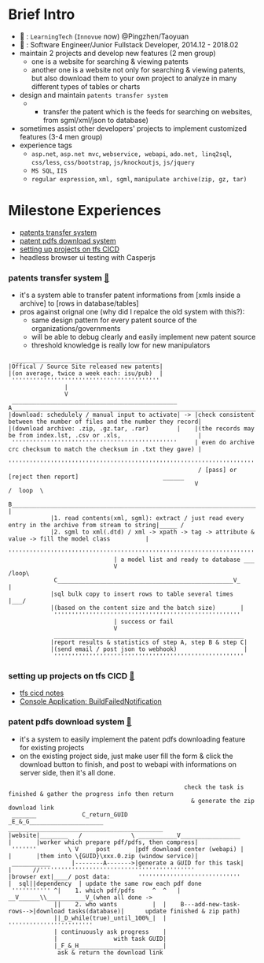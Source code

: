 # Brief Intro
- :office: : `LearningTech` (`Innovue` now) @Pingzhen/Taoyuan
- :construction_worker: : Software Engineer/Junior Fullstack Developer, 2014.12 - 2018.02
- maintain 2 projects and develop new features (2 men group)
  - one is a website for searching & viewing patents 
  - another one is a website not only for searching & viewing patents, but also download them to your own project to
analyze in many different types of tables or charts  
- design and maintain `patents transfer system`
  - * transfer the patent which is the feeds for searching on websites, from sgml/xml/json to database)
- sometimes assist other developers' projects to implement customized features (3-4 men group)
- experience tags
  - `asp.net`, `asp.net mvc`, `webservice, webapi`, `ado.net, linq2sql`, `css/less`, `css/bootstrap`, `js/knockoutjs`, `js/jquery`
  - `MS SQL`, `IIS`
  - `regular expression`, `xml, sgml`, `manipulate archive(zip, gz, tar)`

# Milestone Experiences
- [patents transfer system](#patents-transfer-system-arrow_up_small)
- [patent pdfs download system](#patent-pdfs-download-system-arrow_up_small)
- [setting up projects on tfs CICD](#setting-up-projects-on-tfs-cicd-arrow_up_small)
- headless browser ui testing with Casperjs

### patents transfer system [:arrow_up_small:](#milestone-experiences)
- it's a system able to transfer patent informations from [xmls inside a archive] to [rows in database/tables] 
- pros against orignal one (why did I repalce the old system with this?): 
  - same design pattern for every patent source of the organizations/governments
  - will be able to debug clearly and easily implement new patent source 
  - threshold knowledge is really low for new manipulators
```
 __________________________________________
|Offical / Source Site released new patents| 
|(on average, twice a week each: isu/pub)  |
 ''''''''''''''''''''''''''''''''''''''''''
                |
                V
 _______________________________________________      A______________________________________________________________________
|download: schedulely / manual input to activate| -> |check consistent between the number of files and the number they record|
|(download archive: .zip, .gz.tar, .rar)        |    |(the records may be from index.lst, .csv or .xls,                      | 
 '''''''''''''''''''''''''''''''''''''''''''''''     | even do archive crc checksum to match the checksum in .txt they gave) |
                                                      ''''''''''''''''''''''''''''''''''''''''''''''''''''''''''''''''''''''''
                                                      / [pass] or [reject then report]                        ______  
                                                     V                                                      /  loop  \
             B_____________________________________________________________________________________________V__        |
            |1. read contents(xml, sgml): extract / just read every entry in the archive from stream to string|_____ /
            |2. sgml to xml(.dtd) / xml -> xpath -> tag -> attribute & value -> fill the model class          |
             '''''''''''''''''''''''''''''''''''''''''''''''''''''''''''''''''''''''''''''''''''''''''''''''''
                              | a model list and ready to database ___
                              V                                  /loop\
             C__________________________________________________V_     |
            |sql bulk copy to insert rows to table several times  |___/
            |(based on the content size and the batch size)       |
             '''''''''''''''''''''''''''''''''''''''''''''''''''''
                              | success or fail
                              V
             ______________________________________________________
            |report results & statistics of step A, step B & step C|
            |(send email / post json to webhook)                   |
             ''''''''''''''''''''''''''''''''''''''''''''''''''''''
```
### setting up projects on tfs CICD [:arrow_up_small:](#milestone-experiences)
- [tfs cicd notes](https://hackmd.io/s/Bkg9M3LSQ)
- [Console Application: BuildFailedNotification](https://github.com/ChaoLiou/BuildFailedNotification)
### patent pdfs download system [:arrow_up_small:](#milestone-experiences)
- it's a system to easily implement the patent pdfs downloading feature for existing projects   
- on the existing project side, just make user fill the form & click the download button to finish, and post to webapi with informations on server side, then it's all done.
```         
                                                  check the task is finished & gather the progress info then return
                                                    & generate the zip download link
 _______             C_return_GUID               _E_&_G_____________________         ____________________________________________
|website|________   /              \ ___________V_________________          |       |worker which prepare pdf/pdfs, then compress|
 '''''''         \ V     post       |pdf download center (webapi) |         |       |them into \{GUID}\xxx.0.zip (window service)|
 ___________      |--------A------->|generate a GUID for this task|         |      //''''''''''''''''''''''''''''''''''''''''''''
|browser ext|____/ post data:        '''''''''''''''''''''''''''''          |  sql||dependency  | update the same row each pdf done 
 ''''''''''' ^|    1. which pdf/pdfs     ^  ^   |                         __V______\\___________V_(when all done -> 
             ||    2. who wants          |  |    B---add-new-task-rows-->|download tasks(database)|      update finished & zip path)
             ||_D_while(true)_until_100%_|  |                             ''''''''''''''''''''''''
             | continuously ask progress    |
             |                with task GUID|
             |_F_&_H________________________|
              ask & return the download link
```



